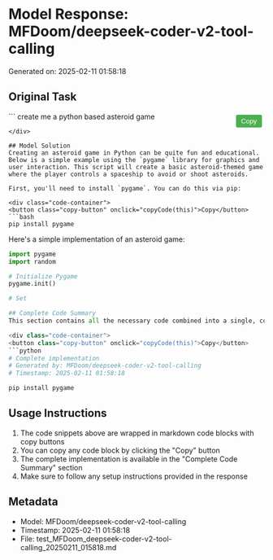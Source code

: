 # Model Response: MFDoom/deepseek-coder-v2-tool-calling
Generated on: 2025-02-11 01:58:18


<style>
.copy-button {
    position: absolute;
    top: 5px;
    right: 5px;
    padding: 5px 10px;
    background-color: #4CAF50;
    color: white;
    border: none;
    border-radius: 3px;
    cursor: pointer;
    z-index: 1;
}
.code-container {
    position: relative;
    margin: 10px 0;
}
.copy-button:hover {
    background-color: #45a049;
}
.copy-button:active {
    background-color: #3d8b40;
}
</style>

<script>
function copyCode(buttonElement) {
    const codeBlock = buttonElement.parentElement.querySelector('code');
    const range = document.createRange();
    range.selectNode(codeBlock);
    window.getSelection().removeAllRanges();
    window.getSelection().addRange(range);
    try {
        document.execCommand('copy');
        buttonElement.textContent = 'Copied!';
        setTimeout(() => {
            buttonElement.textContent = 'Copy';
        }, 2000);
    } catch(e) {
        console.error('Failed to copy text:', e);
        buttonElement.textContent = 'Failed to copy';
    }
    window.getSelection().removeAllRanges();
}
</script>


## Original Task
<div class="code-container">
<button class="copy-button" onclick="copyCode(this)">Copy</button>
```
create me a python based asteroid game 

```
</div>

## Model Solution
Creating an asteroid game in Python can be quite fun and educational. Below is a simple example using the `pygame` library for graphics and user interaction. This script will create a basic asteroid-themed game where the player controls a spaceship to avoid or shoot asteroids.

First, you'll need to install `pygame`. You can do this via pip:

<div class="code-container">
<button class="copy-button" onclick="copyCode(this)">Copy</button>
```bash
pip install pygame
```
</div>

Here's a simple implementation of an asteroid game:

```python
import pygame
import random

# Initialize Pygame
pygame.init()

# Set

## Complete Code Summary
This section contains all the necessary code combined into a single, copyable block:

<div class="code-container">
<button class="copy-button" onclick="copyCode(this)">Copy</button>
```python
# Complete implementation
# Generated by: MFDoom/deepseek-coder-v2-tool-calling
# Timestamp: 2025-02-11 01:58:18

pip install pygame

```
</div>

## Usage Instructions
1. The code snippets above are wrapped in markdown code blocks with copy buttons
2. You can copy any code block by clicking the "Copy" button
3. The complete implementation is available in the "Complete Code Summary" section
4. Make sure to follow any setup instructions provided in the response

## Metadata
- Model: MFDoom/deepseek-coder-v2-tool-calling
- Timestamp: 2025-02-11 01:58:18
- File: test_MFDoom_deepseek-coder-v2-tool-calling_20250211_015818.md
